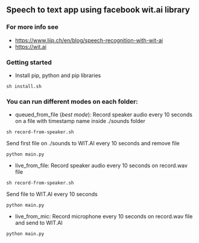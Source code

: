 ## Speech to text app using facebook wit.ai library
### For more info see
- https://www.liip.ch/en/blog/speech-recognition-with-wit-ai
- https://wit.ai

### Getting started
- Install pip, python and pip libraries
```
sh install.sh
```
### You can run different modes on each folder:
- queued_from_file (*best mode*):
Record speaker audio every 10 seconds on a file with timestamp name inside ./sounds folder
```
sh record-from-speaker.sh
```
Send first file on ./sounds to WIT.AI every 10 seconds and remove file
```
python main.py
```

- live_from_file:
Record speaker audio every 10 seconds on record.wav file
```
sh record-from-speaker.sh
```
Send file to WIT.AI every 10 seconds
```
python main.py
```

- live_from_mic:
Record microphone every 10 seconds on record.wav file and send to WIT.AI
```
python main.py
```
